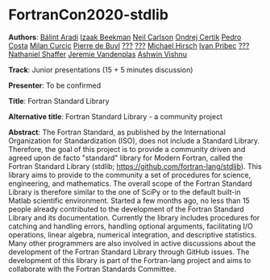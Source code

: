 # FortranCon2020-stdlib

**Authors**:
[Bálint Aradi](https://github.com/aradi)
[Izaak Beekman](https://github.com/zbeekman)
[Neil Carlson](https://github.com/nncarlson)
[Ondrej Certik](https://github.com/certik)
[Pedro Costa](https://github.com/p-costa)
[Milan Curcic](https://github.com/milancuric)
[Pierre de Buyl](https://github.com/pdebuyl)
[???](https://github.com/fiolj)
[???](https://github.com/JHenneberg)
[Michael Hirsch](https://github.com/scivision)
[Ivan Pribec](https://github.com/ivan-pi)
[???](https://github.com/sakamoti)
[Nathaniel Shaffer](https://github.com/nshaffer)
[Jeremie Vandenplas](https://github.com/jvdp1)
[Ashwin Vishnu](https://github.com/ashwinvis)


**Track**: Junior presentations (15 + 5 minutes discussion)

**Presenter**: To be confirmed

**Title**: Fortran Standard Library

**Alternative title**: Fortran Standard Library - a community project

**Abstract**:
The Fortran Standard, as published by the International Organization for Standardization (ISO), does not include a Standard Library.
Therefore, the goal of this project is to provide a community driven and agreed upon de facto "standard" library for Modern Fortran, called the Fortran Standard Library (stdlib; https://github.com/fortran-lang/stdlib).
This library aims to provide to the community a set of procedures for science, engineering, and mathematics.
The overall scope of the Fortran Standard Library is therefore similar to the one of SciPy or to the default built-in Matlab scientific environment.
Started a few months ago, no less than 15 people already contributed to the development of the Fortran Standard Library and its documentation.
Currently the library includes procedures for catching and handling errors, handling optional arguments, facilitating I/O operations, linear algebra, numerical integration, and descriptive statistics.
Many other programmers are also involved in active discussions about the development of the Fortran Standard Library through GitHub issues.
The development of this library is part of the Fortran-lang project and aims to collaborate with the Fortran Standards Committee.
